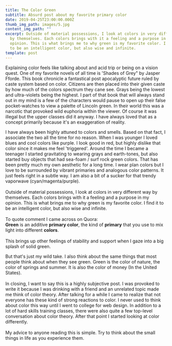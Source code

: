 ```yaml
---
title: The Color Green
subtitle: Absurd post about my favorite primary color
date: 2019-04-25T23:00:00.000Z
thumb_img_path: images/5.jpg
content_img_path: ""
excerpt: Outside of material possessions, I look at colors in very different way
  by themselves. Each colors brings with it a feeling and a purpose in my
  opinion. This is what brings me to why green is my favorite color. I find it
  to be an intelligent color, but also wise and infinite.
template: post
---
```

Explaining color feels like talking about and acid trip or being on a vision quest. One of my favorite novels of all time is 'Shades of Grey" by Jasper Fforde. This book chronicle a fantastical post apocalyptic future ruled by caste system based on color. Citizens are then placed into their given caste by how much of the colors spectrum they cane see. Grays being the lowest and ultra-violets being the highest. I part of that book that will always stand out in my mind is a few of the characters would pause to open up their false pocket-watches to view a palette of Lincoln green. In their world this was a narcotic that provoked wild euphoria within the viewer. Of course it was illegal but the upper classes did it anyway. I have always loved that as a concept primarily because it's an exaggeration of reality.

I have always been highly attuned to colors and smells. Based on that fact, I associate the two all the time for no reason. When I was younger I loved blues and cool colors like purple. I look good in red, but highly dislike that color since it makes me feel 'triggered'. Around the time I became a teenager I started gravitating to wearing grays and earth-tones, but also started buy objects that had sea-foam / surf rock green colors. That has been pretty much my own aesthetic for a long time. I wear plan colors but I love to be surrounded by vibrant primaries and analogous color patterns. It just feels right in a subtle way. I am also a bit of a sucker for that trendy vaporwave (cyan/magenta/purple).\
\
Outside of material possessions, I look at colors in very different way by themselves. Each colors brings with it a feeling and a purpose in my opinion. This is what brings me to why green is my favorite color. I find it to be an intelligent color, but also wise and infinite. \
\
To quote comment I came across on Quora:\
**Green** is an additive **primary color**, the kind of **primary** that you use to mix light into different **colors**.\
\
This brings up other feelings of stability and support when I gaze into a big splash of solid green. 

But that's just my wild take. I also think about the same things that most people think about when they see green. Green is the color of nature, the color of springs and summer. It is also the color of money (In the United States).\
\
In closing, I want to say this is a highly subjective post. I was provoked to write it because I was drinking with a friend and an unrelated topic made me think of color theory. After talking for a while I came to realize that not everyone has these kind of strong reactions to color. I never used to think about color this way until I went to college for web design. In addition to a lot of hard skills training classes, there were also quite a few top-level conversation about color theory. After that point I started looking at color differently. \
\
My advice to anyone reading this is simple. Try to think about the small things in life as you experience them.